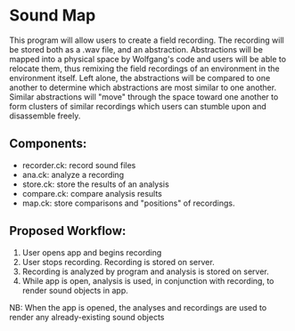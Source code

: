 Sound Map
=========

This program will allow users to create a field recording. The recording will be stored both as a .wav file, and an abstraction. Abstractions will be mapped into a physical space by Wolfgang's code and users will be able to relocate them, thus remixing the field recordings of an environment in the environment itself. Left alone, the abstractions will be compared to one another to determine which abstractions are most similar to one another. Similar abstractions will "move" through the space toward one another to form clusters of similar recordings which users can stumble upon and disassemble freely.

Components:
-----------
- recorder.ck: record sound files
- ana.ck: analyze a recording
- store.ck: store the results of an analysis
- compare.ck: compare analysis results
- map.ck: store comparisons and "positions" of recordings.

Proposed Workflow:
------------------
1. User opens app and begins recording
2. User stops recording. Recording is stored on server.
3. Recording is analyzed by program and analysis is stored on server.
4. While app is open, analysis is used, in conjunction with recording, to render sound objects in app.

NB: When the app is opened, the analyses and recordings are used to render any already-existing sound objects
